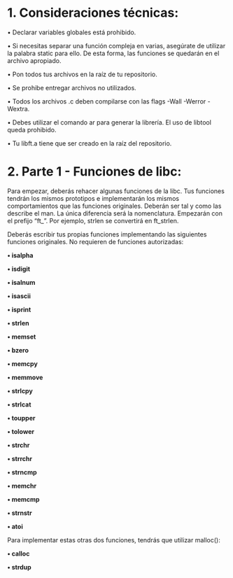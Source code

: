 <h1>1. Consideraciones técnicas:</h1>

• Declarar variables globales está prohibido.

• Si necesitas separar una función compleja en varias, asegúrate de utilizar la palabra
static para ello. De esta forma, las funciones se quedarán en el archivo apropiado.

• Pon todos tus archivos en la raíz de tu repositorio.

• Se prohibe entregar archivos no utilizados.

• Todos los archivos .c deben compilarse con las flags -Wall -Werror -Wextra.

• Debes utilizar el comando ar para generar la librería. El uso de libtool queda
prohibido.

• Tu libft.a tiene que ser creado en la raíz del repositorio.



<h1>2. Parte 1 - Funciones de libc:</h1>

Para empezar, deberás rehacer algunas funciones de la libc. Tus funciones tendrán los
mismos prototipos e implementarán los mismos comportamientos que las funciones originales. Deberán ser tal y como las describe el man. La única diferencia será la nomenclatura.
Empezarán con el prefijo “ft_”. Por ejemplo, strlen se convertirá en ft_strlen.

Deberás escribir tus propias funciones implementando las siguientes funciones originales. No requieren de funciones autorizadas:

**• isalpha**

**• isdigit**

**• isalnum**

**• isascii**

**• isprint**

**• strlen**

**• memset**

**• bzero**

**• memcpy**

**• memmove**

**• strlcpy**

**• strlcat**

**• toupper**

**• tolower**

**• strchr**

**• strrchr**

**• strncmp**

**• memchr**

**• memcmp**

**• strnstr**

**• atoi**

Para implementar estas otras dos funciones, tendrás que utilizar malloc():

**• calloc**

**• strdup**
